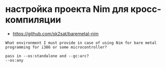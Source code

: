 # настройка проекта Nim для кросс-компиляции

* https://github.com/sk2sat/baremetal-nim


```
What environment I must provide in case of using Nim for bare metal programming for i386 or some microcontroller?

pass in --os:standalone and --gc:arc?
--os:any
```
